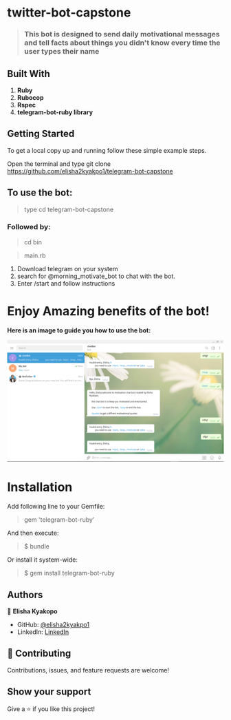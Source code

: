 # twitter-bot-capstone

> ### This bot is designed to send daily motivational messages and tell facts about things you didn't know every time the user types their name

## Built With
1.	__Ruby__ 
2.	__Rubocop__
3.	__Rspec__
4.	__telegram-bot-ruby library__

## Getting Started
To get a local copy up and running follow these simple example steps.

Open the terminal and type
git clone https://github.com/elisha2kyakpo1/telegram-bot-capstone
 
## To use the bot:
> type cd telegram-bot-capstone 
### Followed by:
> cd bin 

> main.rb

1. Download telegram on your system
2. search for @morning_motivate_bot to chat with the bot.
3. Enter /start and follow instructions

# Enjoy Amazing benefits of the bot!

__Here is an image to guide you how to use the bot:__

![chatBot](assets/image/tele.PNG)



# Installation
Add following line to your Gemfile:

> gem 'telegram-bot-ruby'

And then execute:

> $ bundle

Or install it system-wide:

> $ gem install telegram-bot-ruby

## Authors

👤 **Elisha Kyakopo**

- GitHub: [@elisha2kyakpo1](https://github.com/elisha2kyakpo1)
- LinkedIn: [LinkedIn](https://www.linkedin.com/in/elisha-kyakopo-009aa3197/)

## 🤝 Contributing

Contributions, issues, and feature requests are welcome!

## Show your support

Give a ⭐️ if you like this project!
